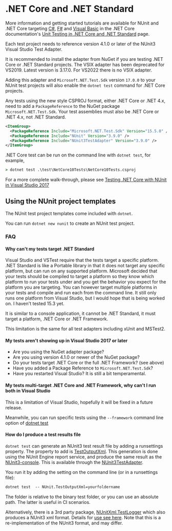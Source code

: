 # .NET Core and .NET Standard

More information and getting started tutorials are available for NUnit and .NET Core targeting [C#](https://docs.microsoft.com/en-us/dotnet/core/testing/unit-testing-with-nunit), [F#](https://docs.microsoft.com/en-us/dotnet/core/testing/unit-testing-fsharp-with-nunit) and [Visual Basic](https://docs.microsoft.com/en-us/dotnet/core/testing/unit-testing-visual-basic-with-nunit) in the .NET Core documentation's [Unit Testing in .NET Core and .NET Standard](https://docs.microsoft.com/en-us/dotnet/core/testing/) page.

Each test project needs to reference version 4.1.0 or later of the NUnit3 Visual Studio Test Adapter.

It is recommended to install the adapter from NuGet if you are testing .NET Core or .NET Standard projects.
The VSIX adapter has been deprecated for VS2019. Latest version is 3.17.0. For VS2022 there is no VSIX adapter.

Adding this adapter and `Microsoft.NET.Test.Sdk` version `17.0.0` to your NUnit test projects will also enable the `dotnet test` command for .NET Core projects.

Any tests using the new style CSPROJ format, either .NET Core or .NET 4.x, need to add a `PackageReference` to the NuGet package `Microsoft.NET.Test.Sdk`. Your test assemblies must also be .NET Core or .NET 4.x, not .NET Standard.

```xml
<ItemGroup>
  <PackageReference Include="Microsoft.NET.Test.Sdk" Version="15.5.0" />
  <PackageReference Include="NUnit" Version="3.9.0" />
  <PackageReference Include="NUnit3TestAdapter" Version="3.9.0" />
</ItemGroup>
```

.NET Core test can be run on the command line with `dotnet test`, for example,

```cmd
> dotnet test .\test\NetCore10Tests\NetCore10Tests.csproj
```

For a more complete walk-through, please see [Testing .NET Core with NUnit in Visual Studio 2017](http://www.alteridem.net/2017/05/04/test-net-core-nunit-vs2017/)

## Using the NUnit project templates

The NUnit test project templates come included with `dotnet`.

You can run `dotnet new nunit` to create an NUnit test project.

### FAQ

#### Why can't my tests target .NET Standard

Visual Studio and VSTest require that the tests target a specific platform. .NET Standard is like a Portable library in that it does not target any specific platform, but can run on any supported platform. Microsoft decided that your tests should be compiled to target a platform so they know which platform to run your tests under and you get the behavior you expect for the platform you are targeting. You can however target multiple platforms in your tests and compile and run each from the command line. It still only runs one platform from Visual Studio, but I would hope that is being worked on. I haven't tested 15.3 yet.

It is similar to a console application, it cannot be .NET Standard, it must target a platform, .NET Core or .NET Framework.

This limitation is the same for all test adapters including xUnit and MSTest2.

#### My tests aren't showing up in Visual Studio 2017 or later

- Are you using the NuGet adapter package?
- Are you using version 4.1.0 or newer of the NuGet package?
- Do your tests target .NET Core or the full .NET Framework? (see above)
- Have you added a Package Reference to `Microsoft.NET.Test.Sdk`?
- Have you restarted Visual Studio? It is still a bit temperamental.

#### My tests multi-target .NET Core and .NET Framework, why can't I run both in Visual Studio

This is a limitation of Visual Studio, hopefully it will be fixed in a future release.

Meanwhile, you can run specific tests using the `--framework` command line option of [dotnet test](https://docs.microsoft.com/en-ca/dotnet/core/tools/dotnet-test?tabs=netcore2x)

#### How do I produce a test results file

`dotnet test` can generate an NUnit3 test result file by adding a runsettings property. The property to add is [TestOutputXml](https://docs.nunit.org/articles/vs-test-adapter/Tips-And-Tricks.html#testoutputxml). This generation is done using the NUnit Engine report service, and produce the same result as the [NUnit3-console](https://www.nuget.org/packages/NUnit.Console/). This is available through the [NUnit3TestAdapter](https://www.nuget.org/packages/NUnit3TestAdapter).

You run it by adding the setting on the command line (or in a runsettings file):

```cmd
dotnet test  -- NUnit.TestOutputXml=yourfoldername
```

The folder is relative to the binary test folder, or you can use an absolute path. The latter is useful in CI scenarios.

Alternatively, there is a 3rd party package, [NUnitXml.TestLogger](https://www.nuget.org/packages/NunitXml.TestLogger/) which also produces a NUnit3 xml format. Details for [use see here](https://github.com/spekt/nunit.testlogger). Note that this is a re-implementation of the NUnit3 format, and may differ.
